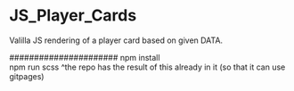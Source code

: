 # JS_Player_Cards
Valilla JS rendering of a player card based on given DATA.

######################
npm install  
npm run scss
        ^the repo has the result of this already in it (so that it can use gitpages)
